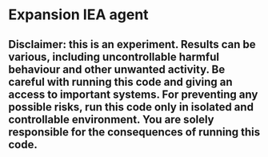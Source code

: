 # Expansion IEA agent

## Disclaimer: this is an experiment. Results can be various, including uncontrollable harmful behaviour and other unwanted activity. Be careful with running this code and giving an access to important systems. For preventing any possible risks, run this code only in isolated and controllable environment. You are solely responsible for the consequences of running this code. 